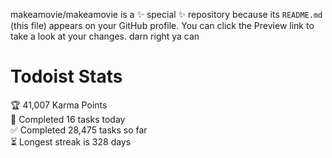makeamovie/makeamovie is a ✨ special ✨ repository because its `README.md` (this file) appears on your GitHub profile.
You can click the Preview link to take a look at your changes. darn right ya can

# Todoist Stats

<!-- TODO-IST:START -->
🏆  41,007 Karma Points           
🌸  Completed 16 tasks today           
✅  Completed 28,475 tasks so far           
⏳  Longest streak is 328 days
<!-- TODO-IST:END -->